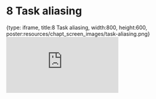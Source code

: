 # 8 Task aliasing
 
{type: iframe, title:8 Task aliasing, width:800, height:600, poster:resources/chapt_screen_images/task-aliasing.png}
![](https://hutchdatascience.org/FH_WDL102_Workflows/no_toc/task-aliasing.html)
 

 
